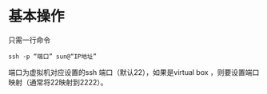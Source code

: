﻿---
date: 2020-01-22 11:34:18
tags:
    - 杂项
---

# 基本操作
只需一行命令
```
ssh -p “端口” sun@“IP地址”
```
端口为虚拟机对应设置的ssh 端口（默认22），如果是virtual box ，则要设置端口映射（通常将22映射到2222）。
